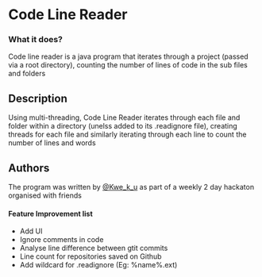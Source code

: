 # Code Line Reader
### What it does?
Code line reader is a java program that iterates through a project (passed via a root directory), counting the number of lines of code in the sub files and folders

## Description
Using multi-threading, Code Line Reader iterates through each file and folder within a directory (unelss added to its .readignore file), creating threads for each file and similarly iterating through each line to count the number of lines and words


## Authors
The program was written by [@Kwe_k_u](https://www.github.com/kwe-k-u) as part of a weekly 2 day hackaton organised with friends


#### Feature Improvement list
- Add UI
- Ignore comments in code 
- Analyse line difference between gtit commits
- Line count for repositories saved on Github
- Add wildcard for .readignore (Eg: %name%.ext) 
